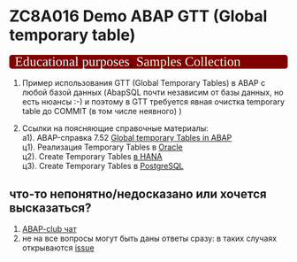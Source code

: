 # ZC8A016 Demo ABAP GTT (Global temporary table)
<img src="https://github.com/OlegBash599/ZC8A016/blob/main/props/lbl.svg"/>

1. Пример использования GTT (Global Temporary Tables) в ABAP с любой базой данных (AbapSQL почти независим от базы данных, но есть нюансы :-) и поэтому в GTT требуется явная очистка temporary table до COMMIT (в том числе неявного) )
   
2. Ссылки на поясняющие справочные материалы: \
   а1). ABAP-справка 7.52 [Global temporary Tables in ABAP](https://help.sap.com/doc/abapdocu_752_index_htm/7.52/en-US/abenddic_database_tables_gtt.htm) \
   ц1). Реализация Temporary Tables в [Oracle](https://oracle-base.com/articles/misc/temporary-tables) \
   ц2). Create Temporary Tables [в HANA](https://help.sap.com/docs/SAP_HANA_PLATFORM/4fe29514fd584807ac9f2a04f6754767/20d58a5f75191014b2fe92141b7df228.html#loio20d58a5f75191014b2fe92141b7df228__create_table_global_temporary_option) \
   ц3). Create Temporary Tables в [PostgreSQL](https://www.postgresql.org/docs/16/sql-createtable.html) 
   
## что-то непонятно/недосказано или хочется высказаться?
1) [ABAP-club чат](https://t.me/ABAPclub)
2) не на все вопросы могут быть даны ответы сразу: в таких случаях открываются [issue](https://github.com/OlegBash599/ZC8A016/issues)
